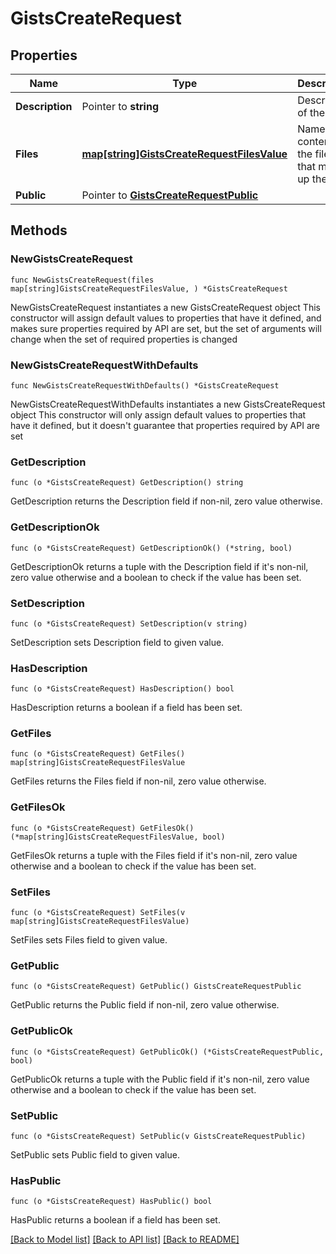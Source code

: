 # GistsCreateRequest

## Properties

Name | Type | Description | Notes
------------ | ------------- | ------------- | -------------
**Description** | Pointer to **string** | Description of the gist | [optional] 
**Files** | [**map[string]GistsCreateRequestFilesValue**](GistsCreateRequestFilesValue.md) | Names and content for the files that make up the gist | 
**Public** | Pointer to [**GistsCreateRequestPublic**](GistsCreateRequestPublic.md) |  | [optional] 

## Methods

### NewGistsCreateRequest

`func NewGistsCreateRequest(files map[string]GistsCreateRequestFilesValue, ) *GistsCreateRequest`

NewGistsCreateRequest instantiates a new GistsCreateRequest object
This constructor will assign default values to properties that have it defined,
and makes sure properties required by API are set, but the set of arguments
will change when the set of required properties is changed

### NewGistsCreateRequestWithDefaults

`func NewGistsCreateRequestWithDefaults() *GistsCreateRequest`

NewGistsCreateRequestWithDefaults instantiates a new GistsCreateRequest object
This constructor will only assign default values to properties that have it defined,
but it doesn't guarantee that properties required by API are set

### GetDescription

`func (o *GistsCreateRequest) GetDescription() string`

GetDescription returns the Description field if non-nil, zero value otherwise.

### GetDescriptionOk

`func (o *GistsCreateRequest) GetDescriptionOk() (*string, bool)`

GetDescriptionOk returns a tuple with the Description field if it's non-nil, zero value otherwise
and a boolean to check if the value has been set.

### SetDescription

`func (o *GistsCreateRequest) SetDescription(v string)`

SetDescription sets Description field to given value.

### HasDescription

`func (o *GistsCreateRequest) HasDescription() bool`

HasDescription returns a boolean if a field has been set.

### GetFiles

`func (o *GistsCreateRequest) GetFiles() map[string]GistsCreateRequestFilesValue`

GetFiles returns the Files field if non-nil, zero value otherwise.

### GetFilesOk

`func (o *GistsCreateRequest) GetFilesOk() (*map[string]GistsCreateRequestFilesValue, bool)`

GetFilesOk returns a tuple with the Files field if it's non-nil, zero value otherwise
and a boolean to check if the value has been set.

### SetFiles

`func (o *GistsCreateRequest) SetFiles(v map[string]GistsCreateRequestFilesValue)`

SetFiles sets Files field to given value.


### GetPublic

`func (o *GistsCreateRequest) GetPublic() GistsCreateRequestPublic`

GetPublic returns the Public field if non-nil, zero value otherwise.

### GetPublicOk

`func (o *GistsCreateRequest) GetPublicOk() (*GistsCreateRequestPublic, bool)`

GetPublicOk returns a tuple with the Public field if it's non-nil, zero value otherwise
and a boolean to check if the value has been set.

### SetPublic

`func (o *GistsCreateRequest) SetPublic(v GistsCreateRequestPublic)`

SetPublic sets Public field to given value.

### HasPublic

`func (o *GistsCreateRequest) HasPublic() bool`

HasPublic returns a boolean if a field has been set.


[[Back to Model list]](../README.md#documentation-for-models) [[Back to API list]](../README.md#documentation-for-api-endpoints) [[Back to README]](../README.md)


